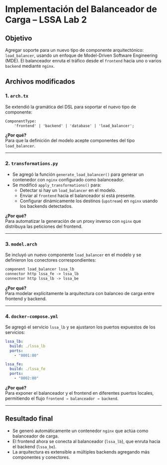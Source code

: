 # Implementación del Balanceador de Carga – LSSA Lab 2

## Objetivo
Agregar soporte para un nuevo tipo de componente arquitectónico: `load_balancer`, usando un enfoque de Model-Driven Software Engineering (MDE). El balanceador enruta el tráfico desde el `frontend` hacia uno o varios `backend` mediante `nginx`.

## Archivos modificados

### 1. `arch.tx`

Se extendió la gramática del DSL para soportar el nuevo tipo de componente:

```txt
ComponentType:
    'frontend' | 'backend' | 'database' | 'load_balancer';
```

**¿Por qué?**  
Para que la definición del modelo acepte componentes del tipo `load_balancer`.

---

### 2. `transformations.py`

- Se agregó la función `generate_load_balancer()` para generar un contenedor con `nginx` configurado como balanceador.
- Se modificó `apply_transformations()` para:
  - Detectar si hay un `load_balancer` en el modelo.
  - Enviar al `frontend` hacia el balanceador si está presente.
  - Configurar dinámicamente los destinos (`upstream`) en `nginx` usando los backends detectados.

**¿Por qué?**  
Para automatizar la generación de un proxy inverso con `nginx` que distribuya las peticiones del frontend.

---

### 3. `model.arch`

Se incluyó un nuevo componente `load_balancer` en el modelo y se definieron los conectores correspondientes:

```txt
component load_balancer lssa_lb
connector http lssa_fe -> lssa_lb
connector http lssa_lb -> lssa_be
```

**¿Por qué?**  
Para modelar explícitamente la arquitectura con balanceo de carga entre frontend y backend.

---

### 4. `docker-compose.yml`

Se agregó el servicio `lssa_lb` y se ajustaron los puertos expuestos de los servicios:

```yaml
lssa_lb:
  build: ./lssa_lb
  ports:
    - "8001:80"

lssa_fe:
  build: ./lssa_fe
  ports:
    - "8002:80"
```

**¿Por qué?**  
Para exponer el balanceador y el frontend en diferentes puertos locales, permitiendo el flujo `frontend → balanceador → backend`.

---

## Resultado final
- Se generó automáticamente un contenedor `nginx` que actúa como balanceador de carga.
- El frontend ahora se conecta al balanceador (`lssa_lb`), que enruta hacia el backend (`lssa_be`).
- La arquitectura es extensible a múltiples backends agregando más componentes y conectores.
